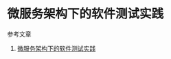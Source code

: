 # 微服务架构下的软件测试实践

参考文章

1. [微服务架构下的软件测试实践](https://blog.csdn.net/weixin_41978708/article/details/80025231)